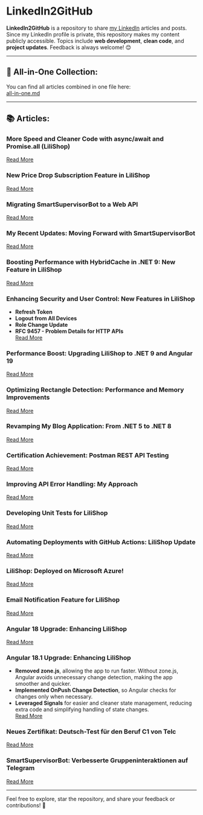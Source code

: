 # LinkedIn2GitHub

**LinkedIn2GitHub** is a repository to share [my LinkedIn](https://www.linkedin.com/in/said-roohullah-allem/) articles and posts.  
Since my LinkedIn profile is private, this repository makes my content publicly accessible. Topics include **web development**, **clean code**, and **project updates**. Feedback is always welcome! 😊

---

## 📂 All-in-One Collection:
You can find all articles combined in one file here:  
[all-in-one.md](https://github.com/jahanalem/LinkedIn2GitHub/blob/main/all-in-one.md)

---

## 📚 Articles:

### **More Speed and Cleaner Code with async/await and Promise.all (LiliShop)**
[Read More](https://github.com/jahanalem/LinkedIn2GitHub/blob/main/improving-product-loading-in-admin-page.md)

### **New Price Drop Subscription Feature in LiliShop**
[Read More](https://github.com/jahanalem/LinkedIn2GitHub/blob/main/price-drop-subscription.md)

### **Migrating SmartSupervisorBot to a Web API**
[Read More](https://github.com/jahanalem/LinkedIn2GitHub/blob/main/Migrating-SmartSupervisorBot-to-a-Web-API.md)

### **My Recent Updates: Moving Forward with SmartSupervisorBot**
[Read More](https://github.com/jahanalem/LinkedIn2GitHub/blob/main/smart-supervisorbot-updates-net9.md)

### **Boosting Performance with HybridCache in .NET 9: New Feature in LiliShop**
[Read More](https://github.com/jahanalem/LinkedIn2GitHub/blob/main/hybrid-cache.md)

### **Enhancing Security and User Control: New Features in LiliShop**
- **Refresh Token**
- **Logout from All Devices**
- **Role Change Update**
- **RFC 9457 - Problem Details for HTTP APIs**  
[Read More](https://github.com/jahanalem/LinkedIn2GitHub/blob/main/enhancing-security-and-user-control.md)

### **Performance Boost: Upgrading LiliShop to .NET 9 and Angular 19**  
[Read More](https://github.com/jahanalem/LinkedIn2GitHub/blob/main/performance-boost-dotnet9-angular19.md)

### **Optimizing Rectangle Detection: Performance and Memory Improvements**  
[Read More](https://github.com/jahanalem/LinkedIn2GitHub/blob/main/rectangle-detection-optimization.md)

### **Revamping My Blog Application: From .NET 5 to .NET 8**  
[Read More](https://github.com/jahanalem/LinkedIn2GitHub/blob/main/blog-app-net8-upgrade.md)

### **Certification Achievement: Postman REST API Testing**  
[Read More](https://github.com/jahanalem/LinkedIn2GitHub/blob/main/postman-certification-completion.md)

### **Improving API Error Handling: My Approach**  
[Read More](https://github.com/jahanalem/LinkedIn2GitHub/blob/main/api-error-handling-improvements.md)

### **Developing Unit Tests for LiliShop**  
[Read More](https://github.com/jahanalem/LinkedIn2GitHub/blob/main/lilishop-unit-tests-xunit.md)

### **Automating Deployments with GitHub Actions: LiliShop Update**  
[Read More](https://github.com/jahanalem/LinkedIn2GitHub/blob/main/github-actions-automation.md)

### **LiliShop: Deployed on Microsoft Azure!**  
[Read More](https://github.com/jahanalem/LinkedIn2GitHub/blob/main/lilishop-azure-deployment.md)

### **Email Notification Feature for LiliShop**  
[Read More](https://github.com/jahanalem/LinkedIn2GitHub/blob/main/lilishop-email-notifications.md)

### **Angular 18 Upgrade: Enhancing LiliShop**  
[Read More](https://github.com/jahanalem/LinkedIn2GitHub/blob/main/lilishop-angular18-upgrade.md)

### **Angular 18.1 Upgrade: Enhancing LiliShop**
- **Removed zone.js**, allowing the app to run faster. Without zone.js, Angular avoids unnecessary change detection, making the app smoother and quicker.
- **Implemented OnPush Change Detection**, so Angular checks for changes only when necessary.
- **Leveraged Signals** for easier and cleaner state management, reducing extra code and simplifying handling of state changes.  
[Read More](https://github.com/jahanalem/LinkedIn2GitHub/blob/main/lilishop-angular18-zone-less-onpush.md)

### **Neues Zertifikat: Deutsch-Test für den Beruf C1 von Telc**  
[Read More](https://github.com/jahanalem/LinkedIn2GitHub/blob/main/deutsch-c1-telc-zertifikat.md)

### **SmartSupervisorBot: Verbesserte Gruppeninteraktionen auf Telegram**  
[Read More](https://github.com/jahanalem/LinkedIn2GitHub/blob/main/smart-supervisor-bot-telegram.md)

---

Feel free to explore, star the repository, and share your feedback or contributions! 🌟
